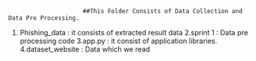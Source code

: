                          ##This Folder Consists of Data Collection and Data Pre Processing.

1. Phishing_data : it consists of extracted result data
2.sprint 1 : Data pre processing code
3.app.py : it consist of application libraries.
4.dataset_website : Data which we read
